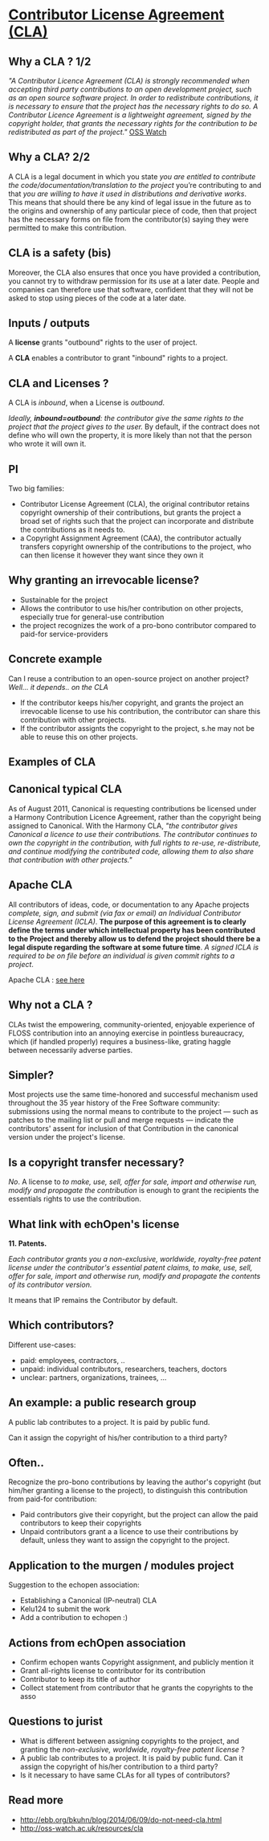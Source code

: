 # [Contributor License Agreement (CLA)](http://kelu124.github.io/echomods/CLA.html)

## Why a CLA ? 1/2

_"A Contributor Licence Agreement (CLA) is strongly recommended when accepting third party contributions to an open development project, such as an open source software project. In order to redistribute contributions, it is necessary to ensure that the project has the necessary rights to do so. A Contributor Licence Agreement is a lightweight agreement, signed by the copyright holder, that grants the necessary rights for the contribution to be redistributed as part of the project."_ [OSS Watch](http://oss-watch.ac.uk/resources/cla)

## Why a CLA? 2/2

A CLA is a legal document in which you state _you are entitled to contribute the code/documentation/translation to the project_ you’re contributing to and  that _you are willing to have it used in distributions and derivative works_. This means that should there be any kind of legal issue in the future as to the origins and ownership of any particular piece of code, then that project has the necessary forms on file from the contributor(s) saying they were permitted to make this contribution.

## CLA is a safety (bis)

Moreover, the CLA also ensures that once you have provided a contribution, you cannot try to withdraw permission for its use at a later date. People and companies can therefore use that software, confident that they will not be asked to stop using pieces of the code at a later date.

## Inputs / outputs

A __license__ grants "outbound" rights to the user of project. 

A __CLA__ enables a contributor to grant "inbound" rights to a project.

## CLA and Licenses ?

A CLA is _inbound_, when a License is _outbound_.

_Ideally, __inbound=outbound__: the contributor give the same rights to the project that the project gives to the user._ By default, if the contract does not define who will own the property, it is more likely than not that the person who wrote it will own it. 

## PI

Two big families: 

* Contributor License Agreement (CLA), the original contributor retains copyright ownership of their contributions, but grants the project a broad set of rights such that the project can incorporate and distribute the contributions as it needs to. 
* a Copyright Assignment Agreement (CAA), the contributor actually transfers copyright ownership of the contributions to the project, who can then license it however they want since they own it

## Why granting an irrevocable license?

* Sustainable for the project
* Allows the contributor to use his/her contribution on other projects, especially true for general-use contribution 
* the project recognizes the work of a pro-bono contributor compared to paid-for service-providers

## Concrete example

Can I reuse a contribution to an open-source project on another project? _Well... it depends.. on the CLA_ 

* If the contributor keeps his/her copyright, and grants the project an irrevocable license to use his contribution, the contributor can share this contribution with other projects.
* If the contributor assignts the copyright to the project, s.he may not be able to reuse this on other projects.


## Examples of CLA

## Canonical typical CLA

As of August 2011, Canonical is requesting contributions be licensed under a Harmony Contribution Licence Agreement, rather than the copyright being assigned to Canonical. With the Harmony CLA, _"the contributor gives Canonical a licence to use their contributions. The contributor continues to own the copyright in the contribution, with full rights to re-use, re-distribute, and continue modifying the contributed code, allowing them to also share that contribution with other projects."_

## Apache CLA

All contributors of ideas, code, or documentation to any Apache projects _complete, sign, and submit (via fax or email) an Individual Contributor License Agreement (ICLA)_. __The purpose of this agreement is to clearly define the terms under which intellectual property has been contributed to the Project and thereby allow us to defend the project should there be a legal dispute regarding the software at some future time__. _A signed ICLA is required to be on file before an individual is given commit rights to a project_.

Apache CLA : [see here](https://www.apache.org/licenses/icla.txt)

## Why not a CLA ?

CLAs twist the empowering, community-oriented, enjoyable experience of FLOSS contribution into an annoying exercise in pointless bureaucracy, which (if handled properly) requires a business-like, grating haggle between necessarily adverse parties.

## Simpler?

Most projects use the same time-honored and successful mechanism used throughout the 35 year history of the Free Software community:  submissions using the normal means to contribute to the project — such as patches to the mailing list or pull and merge requests — indicate the contributors' assent for inclusion of that Contribution in the canonical version under the project's license.

## Is a copyright transfer necessary?

_No_. A license to _to make, use, sell, offer for sale, import and otherwise run, modify and propagate the contribution_ is enough to grant the recipients the essentials rights to use the contribution.

## What link with echOpen's license

__11. Patents.__

_Each contributor grants you a non-exclusive, worldwide, royalty-free patent license under the contributor's essential patent claims, to make, use, sell, offer for sale, import and otherwise run, modify and propagate the contents of its contributor version._

It means that IP remains the Contributor by default.

## Which contributors?

Different use-cases:

* paid: employees, contractors, ..
* unpaid: individual contributors, researchers, teachers, doctors
* unclear: partners, organizations, trainees, ... 

## An example: a public research group

A public lab contributes to a project. It is paid by public fund. 

Can it assign the copyright of his/her contribution to a third party?


## Often..

Recognize the pro-bono contributions by leaving the author's copyright (but him/her granting a license to the project), to distinguish this contribution from paid-for contribution:

* Paid contributors give their copyright, but the project can allow the paid contributors to keep their copyrights
* Unpaid contributors grant a a licence to use their contributions by default, unless they want to assign the copyright to the project. 

## Application to the murgen / modules project

Suggestion to the echopen association:

* Establishing a Canonical (IP-neutral) CLA
* Kelu124 to submit the work 
* Add a contribution to echopen :)

## Actions from echOpen association

* Confirm echopen wants Copyright assignment, and publicly mention it
* Grant all-rights license to contributor for its contribution
* Contributor to keep its title of author
* Collect statement from contributor that he grants the copyrights to the asso


## Questions to jurist

* What is different between assigning copyrights to the project, and granting the _non-exclusive, worldwide, royalty-free patent license_ ?
* A public lab contributes to a project. It is paid by public fund. Can it assign the copyright of his/her contribution to a third party?
* Is it necessary to have same CLAs for all types of contributors?

## Read more

* http://ebb.org/bkuhn/blog/2014/06/09/do-not-need-cla.html
* http://oss-watch.ac.uk/resources/cla




